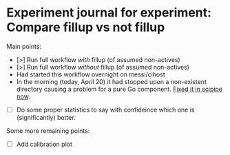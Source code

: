 # Experiment journal for experiment: Compare fillup vs not fillup

Main points:

- [>] Run full workflow *with* fillup (of assumed non-actives)
- [>] Run full workflow *without* fillup (of assumed non-actives)
- Had started this workflow overnight on messi/cihost
- In the morning (today, April 20) it had stopped upon a non-existent directory
  causing a problem for a pure Go component. [Fixed it in scipipe now](https://github.com/scipipe/scipipe/commit/05b6a8).
- [ ] Do some proper statistics to say with confideince which one is (significantly) better.

Some more remaining points:

- [ ] Add calibration plot
